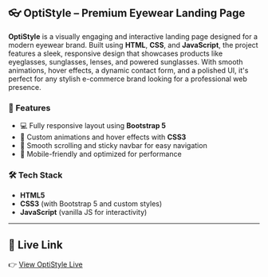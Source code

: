 ## 👓 OptiStyle – Premium Eyewear Landing Page

**OptiStyle** is a visually engaging and interactive landing page designed for a modern eyewear brand. Built using **HTML**, **CSS**, and **JavaScript**, the project features a sleek, responsive design that showcases products like eyeglasses, sunglasses, lenses, and powered sunglasses. With smooth animations, hover effects, a dynamic contact form, and a polished UI, it's perfect for any stylish e-commerce brand looking for a professional web presence.

### 🚀 Features

* 💻 Fully responsive layout using **Bootstrap 5**
* 🎨 Custom animations and hover effects with **CSS3**
* 🧭 Smooth scrolling and sticky navbar for easy navigation
* 📱 Mobile-friendly and optimized for performance

### 🛠️ Tech Stack

* **HTML5**
* **CSS3** (with Bootstrap 5 and custom styles)
* **JavaScript** (vanilla JS for interactivity)

---

## 🔗 Live Link

👉 [View OptiStyle Live](https://opti-style.netlify.app/)
